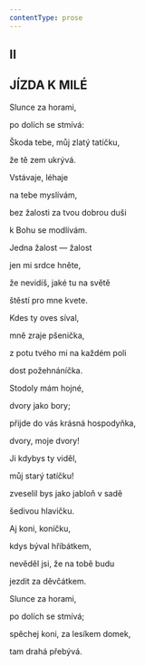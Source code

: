 ```yaml
---
contentType: prose
---
```


## II  

## JÍZDA K MILÉ

Slunce za horami,  

po dolích se stmívá:

Škoda tebe, můj zlatý tatíčku,

že tě zem ukrývá.

Vstávaje, léhaje

na tebe myslívám,

bez žalosti za tvou dobrou duši

k Bohu se modlívám.

Jedna žalost — žalost

jen mi srdce hněte,

že nevidíš, jaké tu na světě

štěstí pro mne kvete.

Kdes ty oves síval,

mně zraje pšenička,

z potu tvého mi na každém poli

dost požehnáníčka.

Stodoly mám hojné,

dvory jako bory;

přijde do vás krásná hospodyňka,

dvory, moje dvory!

Ji kdybys ty viděl,

můj starý tatíčku!

zveselil bys jako jabloň v sadě

šedivou hlavičku.

Aj koni, koníčku,

kdys býval hříbátkem,

nevěděl jsi, že na tobě budu

jezdit za děvčátkem.

Slunce za horami,

po dolích se stmívá;

spěchej koni, za lesíkem domek,

tam drahá přebývá.
